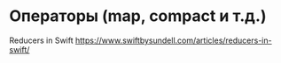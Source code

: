 #  Операторы (map, compact и т.д.)

Reducers in Swift
https://www.swiftbysundell.com/articles/reducers-in-swift/
